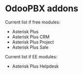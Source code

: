 # OdooPBX addons
Current list if free modules:
* Asterisk Plus
* Asterisk Plus CRM
* Asterisk Plus Project
* Asterisk Plus Sale

Current list if EE modules:
* Asterisk Plus Helpdesk

